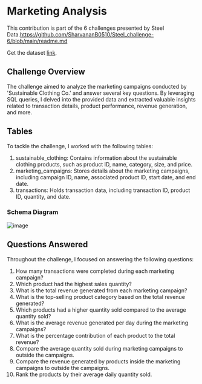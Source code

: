 # Marketing Analysis

This contribution is part of the 6 challenges presented by Steel Data.https://github.com/SharvananB0510/Steel_challenge-6/blob/main/readme.md

Get the dataset [link](https://www.steeldata.org.uk/sql6.html).

## Challenge Overview
The challenge aimed to analyze the marketing campaigns conducted by 'Sustainable Clothing Co.' and answer several key questions. By leveraging SQL queries, I delved into the provided data and extracted valuable insights related to transaction details, product performance, revenue generation, and more.

## Tables
To tackle the challenge, I worked with the following tables:

1. sustainable_clothing: Contains information about the sustainable clothing products, such as product ID, name, category, size, and price.
2. marketing_campaigns: Stores details about the marketing campaigns, including campaign ID, name, associated product ID, start date, and end date.
3. transactions: Holds transaction data, including transaction ID, product ID, quantity, and date.

### Schema Diagram
![image](https://github.com/SharvananB0510/Steel_challenge-6/assets/69303949/977ebece-5b55-4b52-b59f-0e5695e5f00b)

## Questions Answered 
Throughout the challenge, I focused on answering the following questions:

1. How many transactions were completed during each marketing campaign?
2. Which product had the highest sales quantity?
3. What is the total revenue generated from each marketing campaign?
4. What is the top-selling product category based on the total revenue generated?
5. Which products had a higher quantity sold compared to the average quantity sold?
6. What is the average revenue generated per day during the marketing campaigns?
7. What is the percentage contribution of each product to the total revenue?
8. Compare the average quantity sold during marketing campaigns to outside the campaigns.
9. Compare the revenue generated by products inside the marketing campaigns to outside the campaigns.
10. Rank the products by their average daily quantity sold.

